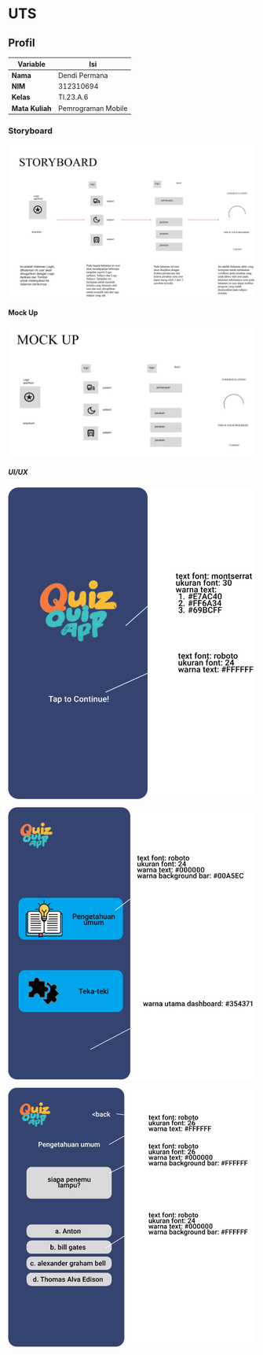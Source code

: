 # UTS

## Profil

| Variable        | Isi                |
| --------------- | ------------------ |
| **Nama**        | Dendi Permana      |
| **NIM**         | 312310694          |
| **Kelas**       | TI.23.A.6          |
| **Mata Kuliah** | Pemrograman Mobile |

### Storyboard

![Gambar 1](Screenshot/grup2.png)

#### Mock Up

![Gambar 2](Screenshot/grup3.png)

##### UI/UX

![Gambar 3](Screenshot/grup4.png)

![Gambar 4](Screenshot/grup5.png)

![Gambar 5](Screenshot/grup6.png)

